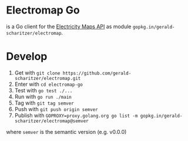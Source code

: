 # Electromap Go

is a Go client for the [Electricity Maps API](https://static.electricitymaps.com/api/docs/index.html) as module `gopkg.in/gerald-scharitzer/electromap`.

# Develop

1. Get with `git clone https://github.com/gerald-scharitzer/electromap.git`
2. Enter with `cd electromap-go`
3. Test with `go test ./...`
4. Run with `go run ./main`
5. Tag with `git tag semver`
6. Push with `git push origin semver`
7. Publish with `GOPROXY=proxy.golang.org go list -m gopkg.in/gerald-scharitzer/electromap@semver`

where `semver` is the semantic version (e.g. v0.0.0)
